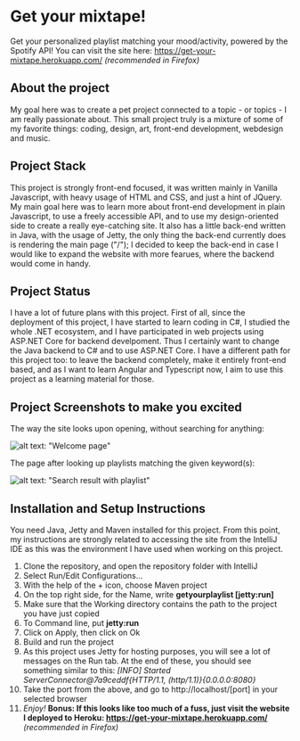 # Get your mixtape!

Get your personalized playlist matching your mood/activity, powered by the Spotify API!
You can visit the site here:
https://get-your-mixtape.herokuapp.com/  *(recommended in Firefox)*

## About the project

My goal here was to create a pet project connected to a topic - or topics - I am really passionate about. This small project truly is a mixture of some of my favorite things: coding, design, art, front-end development, webdesign and music.

## Project Stack

This project is strongly front-end focused, it was written mainly in Vanilla Javascript, with heavy usage of HTML and CSS, and just a hint of JQuery. My main goal here was to learn more about front-end development in plain Javascript, to use a freely accessible API, and to use my design-oriented side to create a really eye-catching site. 
It also has a little back-end written in Java, with the usage of Jetty, the only thing the back-end currently does is rendering the main page ("/"); I decided to keep the back-end in case I would like to expand the website with more fearues, where the backend would come in handy.

## Project Status

I have a lot of future plans with this project. First of all, since the deployment of this project, I have started to learn coding in C#, I studied the whole .NET ecosystem, and I have participated in web projects using ASP.NET Core for backend develpoment. Thus I certainly want to change the Java backend to C# and to use ASP.NET Core. I have a different path for this project too: to leave the backend completely, make it entirely front-end based, and as I want to learn Angular and Typescript now, I aim to use this project as a learning material for those.

## Project Screenshots to make you excited

The way the site looks upon opening, without searching for anything:

![alt text: "Welcome page"](https://i.ibb.co/WcG9RdN/get-your-mixtape-01.png)

The page after looking up playlists matching the given keyword(s):

![alt text: "Search result with playlist"](https://i.ibb.co/c3P8Bpm/get-your-mixtape-04.png)

## Installation and Setup Instructions

You need Java, Jetty and Maven installed for this project.
From this point, my instructions are strongly related to accessing the site from the IntelliJ IDE as this was the environment I have used when working on this project.
1. Clone the repository, and open the repository folder with IntelliJ
2. Select Run/Edit Configurations...
3. With the help of the + icon, choose Maven project
4. On the top right side, for the Name, write **getyourplaylist [jetty:run]**
5. Make sure that the Working directory contains the path to the project you have just copied
6. To Command line, put **jetty:run**
7. Click on Apply, then click on Ok
8. Build and run the project
9. As this project uses Jetty for hosting purposes, you will see a lot of messages on the Run tab. At the end of these, you should see something similar to this:
   *[INFO] Started ServerConnector@7a9ceddf{HTTP/1.1, (http/1.1)}{0.0.0.0:8080}*
10. Take the port from the above, and go to http://localhost/[port] in your selected browser
11. *Enjoy!*
**Bonus: If this looks like too much of a fuss, just visit the website I deployed to Heroku: 
                    https://get-your-mixtape.herokuapp.com/**  *(recommended in Firefox)*



